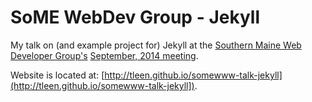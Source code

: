 SoME WebDev Group - Jekyll
==========================

My talk on (and example project for) Jekyll at the [Southern Maine Web Developer Group's](http://www.meetup.com/Southern-Maine-Web-Developer-Group/) [September, 2014 meeting](http://www.meetup.com/Southern-Maine-Web-Developer-Group/events/207626212/).

Website is located at: [http://tleen.github.io/somewww-talk-jekyll](http://tleen.github.io/somewww-talk-jekyll]).
